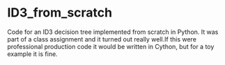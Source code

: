 # ID3_from_scratch

Code for an ID3 decision tree implemented from scratch in Python. It was part of a class assignment and it turned out really well.If this were professional production code it would be written in Cython, but for a toy example it is fine. 
